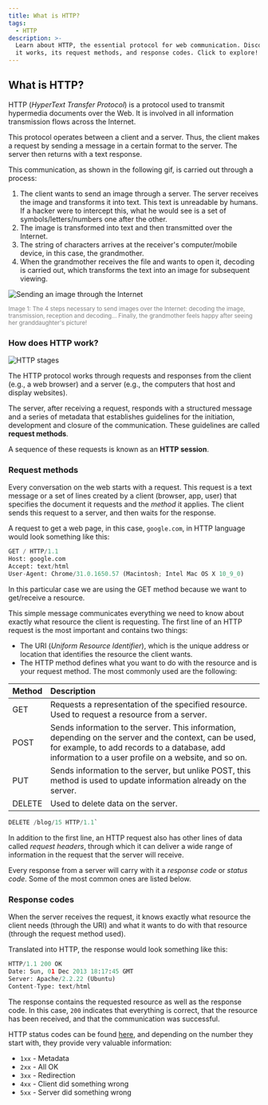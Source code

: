 ```yaml
---
title: What is HTTP?
tags:
  - HTTP
description: >-
  Learn about HTTP, the essential protocol for web communication. Discover how
  it works, its request methods, and response codes. Click to explore!
---
```

## What is HTTP?

HTTP (*HyperText Transfer Protocol*) is a protocol used to transmit hypermedia documents over the Web. It is involved in all information transmission flows across the Internet.

This protocol operates between a client and a server. Thus, the client makes a request by sending a message in a certain format to the server. The server then returns with a text response.

This communication, as shown in the following gif, is carried out through a process:

1. The client wants to send an image through a server. The server receives the image and transforms it into text. This text is unreadable by humans. If a hacker were to intercept this, what he would see is a set of symbols/letters/numbers one after the other.
2. The image is transformed into text and then transmitted over the Internet.
3. The string of characters arrives at the receiver's computer/mobile device, in this case, the grandmother.
4. When the grandmother receives the file and wants to open it, decoding is carried out, which transforms the text into an image for subsequent viewing.

![Sending an image through the Internet](https://github.com/breatheco-de/content/blob/master/src/assets/images/2fd53b0a-5243-4440-8fc6-7fd74ac5a46e.gif?raw=true)

<small style="color:grey">Image 1: The 4 steps necessary to send images over the Internet: decoding the image, transmission, reception and decoding... Finally, the grandmother feels happy after seeing her granddaughter's picture!</small>

### How does HTTP work?

![HTTP stages](https://breathecode.herokuapp.com/v1/media/file/http-steps-png?raw=true)

The HTTP protocol works through requests and responses from the client (e.g., a web browser) and a server (e.g., the computers that host and display websites). 

The server, after receiving a request, responds with a structured message and a series of metadata that establishes guidelines for the initiation, development and closure of the communication. These guidelines are called **request methods**.

A sequence of these requests is known as an **HTTP session**.

### Request methods

Every conversation on the web starts with a request. This request is a text message or a set of lines created by a client (browser, app, user) that specifies the document it requests and the *method* it applies. The client sends this request to a server, and then waits for the response.

A request to get a web page, in this case, `google.com`, in HTTP language would look something like this:

```python
GET / HTTP/1.1 
Host: google.com
Accept: text/html
User-Agent: Chrome/31.0.1650.57 (Macintosh; Intel Mac OS X 10_9_0)
```

In this particular case we are using the GET method because we want to get/receive a resource.

This simple message communicates everything we need to know about exactly what resource the client is requesting. The first line of an HTTP request is the most important and contains two things:

+ The URI (*Uniform Resource Identifier*), which is the unique address or location that identifies the resource the client wants.
+ The HTTP method defines what you want to do with the resource and is your request method. The most commonly used are the following:

|Method        |Description      |
|:-------------|:----------------|
|GET | Requests a representation of the specified resource. Used to request a resource from a server. |
|POST | Sends information to the server. This information, depending on the server and the context, can be used, for example, to add records to a database, add information to a user profile on a website, and so on. |
|PUT | Sends information to the server, but unlike POST, this method is used to update information already on the server. |
|DELETE | Used to delete data on the server. |

```python
DELETE /blog/15 HTTP/1.1`
```

In addition to the first line, an HTTP request also has other lines of data called *request headers*, through which it can deliver a wide range of information in the request that the server will receive.

Every response from a server will carry with it a *response code* or *status code*. Some of the most common ones are listed below.

### Response codes

When the server receives the request, it knows exactly what resource the client needs (through the URI) and what it wants to do with that resource (through the request method used). 

Translated into HTTP, the response would look something like this:

```python
HTTP/1.1 200 OK
Date: Sun, 01 Dec 2013 18:17:45 GMT
Server: Apache/2.2.22 (Ubuntu)
Content-Type: text/html
```

The response contains the requested resource as well as the response code. In this case, `200` indicates that everything is correct, that the resource has been received, and that the communication was successful.
 
HTTP status codes can be found [here](https://developer.mozilla.org/en-US/docs/Web/HTTP/Status), and depending on the number they start with, they provide very valuable information:

+ `1xx` - Metadata
+ `2xx` - All OK
+ `3xx` - Redirection
+ `4xx` - Client did something wrong
+ `5xx` - Server did something wrong
